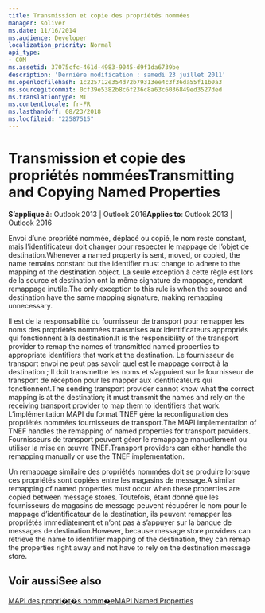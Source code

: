 ```yaml
---
title: Transmission et copie des propriétés nommées
manager: soliver
ms.date: 11/16/2014
ms.audience: Developer
localization_priority: Normal
api_type:
- COM
ms.assetid: 37075cfc-461d-4983-9045-d9f1da6739be
description: 'Derniére modification : samedi 23 juillet 2011'
ms.openlocfilehash: 1c225712e354d72b79313ee4c3f36da55f11b0a3
ms.sourcegitcommit: 0cf39e5382b8c6f236c8a63c6036849ed3527ded
ms.translationtype: MT
ms.contentlocale: fr-FR
ms.lasthandoff: 08/23/2018
ms.locfileid: "22587515"
---
```

# <a name="transmitting-and-copying-named-properties"></a><span data-ttu-id="42f6f-103">Transmission et copie des propriétés nommées</span><span class="sxs-lookup"><span data-stu-id="42f6f-103">Transmitting and Copying Named Properties</span></span>

  
  
<span data-ttu-id="42f6f-104">**S’applique à**: Outlook 2013 | Outlook 2016</span><span class="sxs-lookup"><span data-stu-id="42f6f-104">**Applies to**: Outlook 2013 | Outlook 2016</span></span> 
  
<span data-ttu-id="42f6f-105">Envoi d’une propriété nommée, déplacé ou copié, le nom reste constant, mais l’identificateur doit changer pour respecter le mappage de l’objet de destination.</span><span class="sxs-lookup"><span data-stu-id="42f6f-105">Whenever a named property is sent, moved, or copied, the name remains constant but the identifier must change to adhere to the mapping of the destination object.</span></span> <span data-ttu-id="42f6f-106">La seule exception à cette règle est lors de la source et destination ont la même signature de mappage, rendant remappage inutile.</span><span class="sxs-lookup"><span data-stu-id="42f6f-106">The only exception to this rule is when the source and destination have the same mapping signature, making remapping unnecessary.</span></span>
  
<span data-ttu-id="42f6f-107">Il est de la responsabilité du fournisseur de transport pour remapper les noms des propriétés nommées transmises aux identificateurs appropriés qui fonctionnent à la destination.</span><span class="sxs-lookup"><span data-stu-id="42f6f-107">It is the responsibility of the transport provider to remap the names of transmitted named properties to appropriate identifiers that work at the destination.</span></span> <span data-ttu-id="42f6f-108">Le fournisseur de transport envoi ne peut pas savoir quel est le mappage correct à la destination ; Il doit transmettre les noms et s’appuient sur le fournisseur de transport de réception pour les mapper aux identificateurs qui fonctionnent.</span><span class="sxs-lookup"><span data-stu-id="42f6f-108">The sending transport provider cannot know what the correct mapping is at the destination; it must transmit the names and rely on the receiving transport provider to map them to identifiers that work.</span></span> <span data-ttu-id="42f6f-109">L’implémentation MAPI du format TNEF gère la reconfiguration des propriétés nommées fournisseurs de transport.</span><span class="sxs-lookup"><span data-stu-id="42f6f-109">The MAPI implementation of TNEF handles the remapping of named properties for transport providers.</span></span> <span data-ttu-id="42f6f-110">Fournisseurs de transport peuvent gérer le remappage manuellement ou utiliser la mise en œuvre TNEF.</span><span class="sxs-lookup"><span data-stu-id="42f6f-110">Transport providers can either handle the remapping manually or use the TNEF implementation.</span></span> 
  
<span data-ttu-id="42f6f-111">Un remappage similaire des propriétés nommées doit se produire lorsque ces propriétés sont copiées entre les magasins de message.</span><span class="sxs-lookup"><span data-stu-id="42f6f-111">A similar remapping of named properties must occur when these properties are copied between message stores.</span></span> <span data-ttu-id="42f6f-112">Toutefois, étant donné que les fournisseurs de magasins de message peuvent récupérer le nom pour le mappage d’identificateur de la destination, ils peuvent remapper les propriétés immédiatement et n’ont pas à s’appuyer sur la banque de messages de destination.</span><span class="sxs-lookup"><span data-stu-id="42f6f-112">However, because message store providers can retrieve the name to identifier mapping of the destination, they can remap the properties right away and not have to rely on the destination message store.</span></span> 
  
## <a name="see-also"></a><span data-ttu-id="42f6f-113">Voir aussi</span><span class="sxs-lookup"><span data-stu-id="42f6f-113">See also</span></span>



[<span data-ttu-id="42f6f-114">MAPI des propri�t�s nomm�e</span><span class="sxs-lookup"><span data-stu-id="42f6f-114">MAPI Named Properties</span></span>](mapi-named-properties.md)

